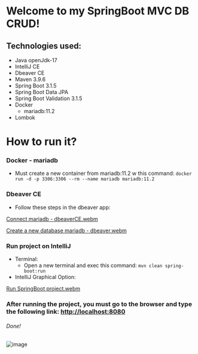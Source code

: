 # Welcome to my SpringBoot MVC DB CRUD!
## Technologies used:
* Java openJdk-17
* IntelliJ CE
* Dbeaver CE
* Maven 3.9.6
* Spring Boot 3.1.5
* Spring Boot Data JPA
* Spring Boot Validation 3.1.5
* Docker
  * mariadb:11.2
* Lombok

# How to run it? 
### Docker - mariadb
* Must create a new container from mariadb:11.2 w this command:
``` docker run -d -p 3306:3306 --rm --name mariadb mariadb:11.2 ```

### Dbeaver CE 
* Follow these steps in the dbeaver app: 

 [Connect mariadb - dbeaverCE.webm](https://github.com/AlexLopezz/BootcampAWSoftware/assets/90531107/b5856fcb-4337-47c3-897e-10f65cda9a31)

 [Create a new database mariadb - dbeaver.webm](https://github.com/AlexLopezz/BootcampAWSoftware/assets/90531107/0455feec-08b2-429d-8f22-79cc3cd7e4aa)

### Run project on IntelliJ 
* Terminal:
  * Open a new terminal and exec this command: ``` mvn clean spring-boot:run ```
* IntelliJ Graphical Option:

[Run SpringBoot project.webm](https://github.com/AlexLopezz/BootcampAWSoftware/assets/90531107/8214495f-2dd1-48d0-bad9-4b97020714e9)

### After running the project, you must go to the browser and type the following link: [http://localhost:8080](http://localhost:8080/)

###### Done!
![image](https://github.com/AlexLopezz/BootcampAWSoftware/assets/90531107/8836ab56-50c1-46b7-af12-7238afb9d7bd)
